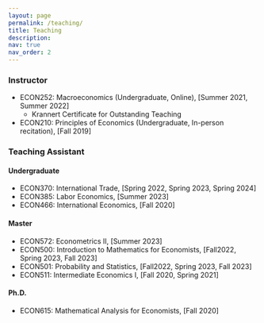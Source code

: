 ```yaml
---
layout: page
permalink: /teaching/
title: Teaching
description: 
nav: true
nav_order: 2
---
```


### Instructor
- ECON252: Macroeconomics (Undergraduate, Online), [Summer 2021, Summer 2022]
    - Krannert Certificate for Outstanding Teaching
- ECON210: Principles of Economics (Undergraduate, In-person recitation), [Fall 2019]


### Teaching Assistant

#### Undergraduate
- ECON370: International Trade, [Spring 2022, Spring 2023, Spring 2024]
- ECON385: Labor Economics, [Summer 2023]
- ECON466: International Economics, [Fall 2020]

#### Master
- ECON572: Econometrics II, [Summer 2023]
- ECON500: Introduction to Mathematics for Economists, [Fall2022, Spring 2023, Fall 2023]
- ECON501: Probability and Statistics, [Fall2022, Spring 2023, Fall 2023]
- ECON511: Intermediate Economics I, [Fall 2020, Spring 2021]

#### Ph.D.
- ECON615: Mathematical Analysis for Economists, [Fall 2020]
